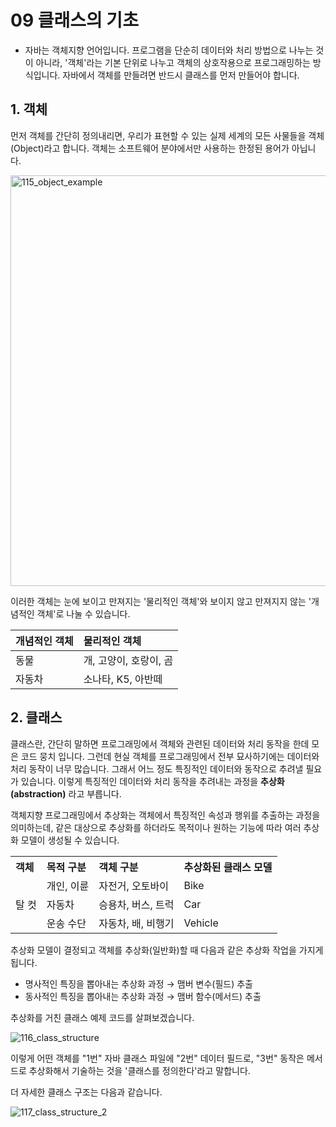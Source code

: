 # 09 클래스의 기초
- 자바는 객체지향 언어입니다. 프로그램을 단순히 데이터와 처리 방법으로 나누는 것이 아니라, '객체'라는 기본 단위로 나누고 객체의 상호작용으로 프로그래밍하는 방식입니다. 자바에서 객체를 만들려면 반드시 클래스를 먼저 만들어야 합니다.

## 1. 객체
먼저 객체를 간단히 정의내리면, 우리가 표현할 수 있는 실제 세계의 모든 사물들을 객체(Object)라고 합니다. 객체는 소프트웨어 분야에서만 사용하는 한정된 용어가 아닙니다. 

<img width="657" alt="115_object_example" src="https://github.com/user-attachments/assets/1e5607c6-625a-41a3-8b84-c41cf6f1205a">

이러한 객체는 눈에 보이고 만져지는 '물리적인 객체'와 보이지 않고 만져지지 않는 '개념적인 객체'로 나눌 수 있습니다.

| 개념적인 객체 | 물리적인 객체 |
|:---|:---|
| 동물 | 개, 고양이, 호랑이, 곰 |
| 자동차 | 소나타, K5, 아반떼 |

## 2. 클래스
클래스란, 간단히 말하면 프로그래밍에서 객체와 관련된 데이터와 처리 동작을 한데 모은 코드 뭉치 입니다. 그런데 현실 객체를 프로그래밍에서 전부 묘사하기에는 데이터와 처리 동작이 너무 많습니다. 그래서 어느 정도 특징적인 데이터와 동작으로 추려낼 필요가 있습니다. 이렇게 특징적인 데이터와 처리 동작을 추려내는 과정을 **추상화(abstraction)** 라고 부릅니다.

객체지향 프로그래밍에서 추상화는 객체에서 특징적인 속성과 행위를 추출하는 과정을 의미하는데, 같은 대상으로 추상화를 하더라도 목적이나 원하는 기능에 따라 여러 추상화 모델이 생성될 수 있습니다. 

<table>
    <tr>
        <th style="text-align: left;">객체</th>
        <th style="text-align: left;">목적 구분</th>
        <th style="text-align: left;">객체 구분</th>
        <th style="text-align: left;">추상화된 클래스 모델</th>
    </tr>
    <tr>
        <td rowspan="3">탈 컷</td>
        <td>개인, 이륜</td>
        <td>자전거, 오토바이</td>
        <td>Bike</td>
    </tr>
    <tr>
        <td>자동차</td>
        <td>승용차, 버스, 트럭</td>
        <td>Car</td>
    </tr>
    <tr>
        <td>운송 수단</td>
        <td>자동차, 배, 비행기</td>
        <td>Vehicle</td>
    </tr>
</table>

추상화 모델이 결정되고 객체를 추상화(일반화)할 때 다음과 같은 추상화 작업을 가지게 됩니다.
- 명사적인 특징을 뽑아내는 추상화 과정 &rarr; 맴버 변수(필드) 추출
- 동사적인 특징을 뽑아내는 추상화 과정 &rarr; 맴버 함수(메서드) 추출

추상화를 거친 클래스 예제 코드를 살펴보겠습니다. 

![116_class_structure](https://github.com/user-attachments/assets/42950965-e202-407a-9c23-eec3bf5654c4)

이렇게 어떤 객체를 "1번" 자바 클래스 파일에 "2번" 데이터 필드로, "3번" 동작은 메서드로 추상화해서 기술하는 것을 '클래스를 정의한다'라고 말합니다.

더 자세한 클래스 구조는 다음과 같습니다. 

![117_class_structure_2](https://github.com/user-attachments/assets/d7afba00-27dd-4cf2-8a57-a16321913466)

